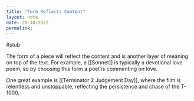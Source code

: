 ```yaml
---
title: "Form Reflects Content"
layout: note
date: 20-10-2022
permalink:
---
```

#stub 

The form of a piece will reflect the content and is another layer of meaning on top of the text. For example, a [[Sonnet]] is typically a devotional love poem, so by choosing this form a poet is commenting on love. 

One great example is [[Terminator 2 Judgement Day]], where the film is relentless and unstoppable, reflecting the persistence and chase of the T-1000.